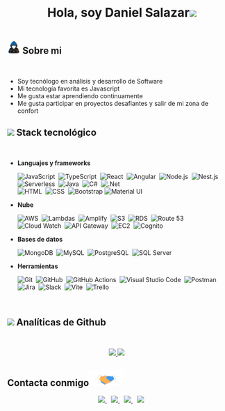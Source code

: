 <div id="user-content-toc">
  <ul align="center">
    <summary><h1 style="display: inline-block">Hola, soy Daniel Salazar</h1><img src="https://media.giphy.com/media/hvRJCLFzcasrR4ia7z/giphy.gif" width="30"></summary>
  </ul>
</div>

	
## <picture><img src = "https://github.com/0xAbdulKhalid/0xAbdulKhalid/raw/main/assets/mdImages/about_me.gif" width = 30px></picture> **Sobre mi**

<br>

- Soy tecnólogo en análisis y desarrollo de Software
- Mi tecnología favorita es Javascript
- Me gusta estar aprendiendo continuamente
- Me gusta participar en proyectos desafiantes y salir de mi zona de confort


## <img src="https://media2.giphy.com/media/QssGEmpkyEOhBCb7e1/giphy.gif?cid=ecf05e47a0n3gi1bfqntqmob8g9aid1oyj2wr3ds3mg700bl&rid=giphy.gif" width ="25"><b> Stack tecnológico</b>
<br>

<p align="center">

- **Languajes y frameworks**
    
  ![JavaScript](https://img.shields.io/badge/-JavaScript-05122A?style=flat&logo=javascript)&nbsp;
  ![TypeScript](https://img.shields.io/badge/-TypeScript-05122A?style=flat&logo=typescript)&nbsp;
  ![React](https://img.shields.io/badge/-React-05122A?style=flat&logo=react)&nbsp;
  ![Angular](https://img.shields.io/badge/-Angular-05122A?style=flat&logo=angular&logoColor=DD0031)&nbsp;
  ![Node.js](https://img.shields.io/badge/-Node.js-05122A?style=flat&logo=node.js)&nbsp;
  ![Nest.js](https://img.shields.io/badge/-Nest.js-05122A?style=flat&logo=nestjs&logoColor=E0234E)&nbsp;
  ![Serverless](https://img.shields.io/badge/-Serverless-05122A?style=flat&logo=serverless)&nbsp;
  ![Java](https://img.shields.io/badge/-Java-05122A?style=flat&logo=java)&nbsp;
  ![C#](https://img.shields.io/badge/-C%23-05122A?style=flat&logo=csharp&logoColor=239120)&nbsp;
  ![.Net](https://img.shields.io/badge/-.Net-05122A?style=flat&logo=dotnet)&nbsp;
  <br>
  ![HTML](https://img.shields.io/badge/-HTML-05122A?style=flat&logo=HTML5)&nbsp;
  ![CSS](https://img.shields.io/badge/-CSS-05122A?style=flat&logo=CSS3&logoColor=1572B6)&nbsp;
  ![Bootstrap](https://img.shields.io/badge/-Bootstrap-05122A?style=flat&logo=bootstrap&logoColor=563D7C)
  ![Material UI](https://img.shields.io/badge/-Material%20UI-05122A?style=flat&logo=mui)

- **Nube**

  ![AWS](https://img.shields.io/badge/-AWS-05122A?style=flat&logo=amazonaws&logoColor=##FF9900)&nbsp;
  ![Lambdas](https://img.shields.io/badge/-Lambdas-05122A?style=flat&logo=awslambda)&nbsp;
  ![Amplify](https://img.shields.io/badge/-Amplify-05122A?style=flat&logo=awsamplify)&nbsp;
  ![S3](https://img.shields.io/badge/-S3-05122A?style=flat&logo=amazons3)&nbsp;
  ![RDS](https://img.shields.io/badge/-RDS-05122A?style=flat&logo=amazonrds)&nbsp;
  ![Route 53](https://img.shields.io/badge/-Route%2053-05122A?style=flat&logo=amazonroute53)&nbsp;
  ![Cloud Watch](https://img.shields.io/badge/-Cloud%20Watch-05122A?style=flat&logo=amazoncloudwatch)&nbsp;
  ![API Gateway](https://img.shields.io/badge/-API%20Gateway-05122A?style=flat&logo=amazonapigateway)&nbsp;
  ![EC2](https://img.shields.io/badge/-EC2-05122A?style=flat&logo=amazonec2)&nbsp;
  ![Cognito](https://img.shields.io/badge/-Cognito-05122A?style=flat&logo=amazoncognito)&nbsp;

- **Bases de datos**

  ![MongoDB](https://img.shields.io/badge/-MongoDB-05122A?style=flat&logo=mongodb)&nbsp;
  ![MySQL](https://img.shields.io/badge/-MySQL-05122A?style=flat&logo=mysql)&nbsp;
  ![PostgreSQL](https://img.shields.io/badge/-PostgreSQL-05122A?style=flat&logo=postgresql)&nbsp;
  ![SQL Server](https://img.shields.io/badge/-SQL%20Server-05122A?style=flat&logo=sqlserver)&nbsp;

- **Herramientas**

  ![Git](https://img.shields.io/badge/-Git-05122A?style=flat&logo=git)&nbsp;
  ![GitHub](https://img.shields.io/badge/-GitHub-05122A?style=flat&logo=github)&nbsp;
  ![GitHub Actions](https://img.shields.io/badge/-GitHub%20Actions-05122A?style=flat&logo=githubactions)&nbsp;
  ![Visual Studio Code](https://img.shields.io/badge/-Visual%20Studio%20Code-05122A?style=flat&logo=visual-studio-code&logoColor=007ACC)&nbsp;
  ![Postman](https://img.shields.io/badge/-Postman-05122A?style=flat&logo=postman)&nbsp;
  ![Jira](https://img.shields.io/badge/-Jira-05122A?style=flat&logo=jira&logoColor=0052CC)&nbsp;
  ![Slack](https://img.shields.io/badge/-Slack-05122A?style=flat&logo=slack&logoColor=4A154B)&nbsp;
  ![Vite](https://img.shields.io/badge/-Vite-05122A?style=flat&logo=vite)&nbsp;
  ![Trello](https://img.shields.io/badge/-Trello-05122A?style=flat&logo=trello)&nbsp;

<br>

## <img src="https://media.giphy.com/media/iY8CRBdQXODJSCERIr/giphy.gif" width="30"><b> Analíticas de Github </b>
<br>

<p align="center">
<a href="https://github.com/Tense35">
  <img height="180em" src="https://github-readme-stats-eight-theta.vercel.app/api?username=Tense35&show_icons=true&theme=algolia&include_all_commits=true&count_private=true"/>
  <img height="180em" src="https://github-readme-stats-eight-theta.vercel.app/api/top-langs/?username=Tense35&layout=compact&langs_count=8&theme=algolia"/>
</a>
</p>


## <b> Contacta conmigo</b><img src="https://github.com/0xAbdulKhalid/0xAbdulKhalid/raw/main/assets/mdImages/handshake.gif" width ="80">

<div align="center"  class="icons-social" style="margin-left: 10px;">
  <a style="margin-left: 10px;"  target="_blank" href="https://www.linkedin.com/in/daniel-salazar-giraldo/">
    <img src="https://img.icons8.com/doodle/40/000000/linkedin--v2.png">
  </a>
  <a style="margin-left: 10px;" target="_blank" href="https://github.com/tense35">
		<img src="https://img.icons8.com/doodle/40/000000/github--v1.png">
  </a>
  <a style="margin-left: 10px;" target="_blank" href="https://wa.me/+573106485722">
		<img src="https://img.icons8.com/doodle/40/000000/whatsapp--v1.png">
  </a>
  <a style="margin-left: 10px;" target="_blank" href="mailto:dsalazar35@hotmail.com">
		<img src="https://img.icons8.com/doodle/40/000000/gmail--v1.png">
  </a>
  </div>
